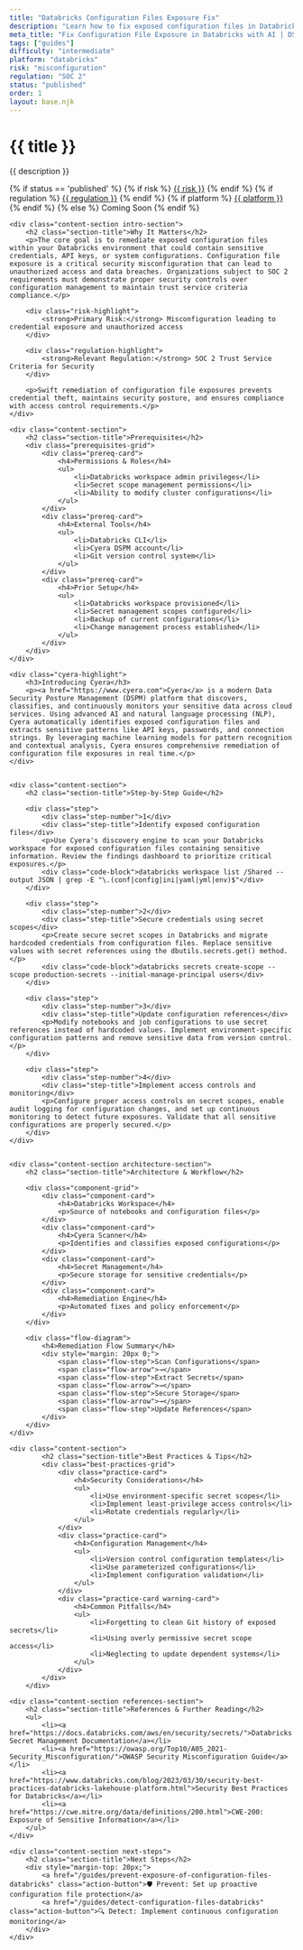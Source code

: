 ```yaml
---
title: "Databricks Configuration Files Exposure Fix"
description: "Learn how to fix exposed configuration files in Databricks environments. Follow step-by-step guidance for SOC 2 compliance."
meta_title: "Fix Configuration File Exposure in Databricks with AI | DSPM Guide"
tags: ["guides"]
difficulty: "intermediate"
platform: "databricks"
risk: "misconfiguration"
regulation: "SOC 2"
status: "published"
order: 1
layout: base.njk
---
```


<div class="container">
    <div class="header">
        <h1>{{ title }}</h1>
        <p>{{ description }}</p>
        <div class="guide-tags-container">
			<div class="guide-tags-wrapper">
		    {% if status == 'published' %}
		        {% if risk %}
		        <a href="/risk/{{ risk | downcase | replace: ' ', '-' }}/" class="guide-tag risk">{{ risk }}</a>
		        {% endif %}
		        {% if regulation %}
		        <a href="/regulation/{{ regulation | downcase | replace: ' ', '-' }}/" class="guide-tag regulation">{{ regulation }}</a>
		        {% endif %}
		        {% if platform %}
		        <a href="/platforms/{{ platform | downcase | replace: ' ', '-' }}/" class="guide-tag platform">{{ platform }}</a>
		        {% endif %}
		    {% else %}
		        <span class="guide-tag coming-soon">Coming Soon</span>
		    {% endif %}
		</div>
		</div>
    </div>

    <div class="content-section intro-section">
        <h2 class="section-title">Why It Matters</h2>
        <p>The core goal is to remediate exposed configuration files within your Databricks environment that could contain sensitive credentials, API keys, or system configurations. Configuration file exposure is a critical security misconfiguration that can lead to unauthorized access and data breaches. Organizations subject to SOC 2 requirements must demonstrate proper security controls over configuration management to maintain trust service criteria compliance.</p>
        
        <div class="risk-highlight">
            <strong>Primary Risk:</strong> Misconfiguration leading to credential exposure and unauthorized access
        </div>
        
        <div class="regulation-highlight">
            <strong>Relevant Regulation:</strong> SOC 2 Trust Service Criteria for Security
        </div>
        
        <p>Swift remediation of configuration file exposures prevents credential theft, maintains security posture, and ensures compliance with access control requirements.</p>
    </div>

    <div class="content-section">
        <h2 class="section-title">Prerequisites</h2>
        <div class="prerequisites-grid">
            <div class="prereq-card">
                <h4>Permissions & Roles</h4>
                <ul>
                    <li>Databricks workspace admin privileges</li>
                    <li>Secret scope management permissions</li>
                    <li>Ability to modify cluster configurations</li>
                </ul>
            </div>
            <div class="prereq-card">
                <h4>External Tools</h4>
                <ul>
                    <li>Databricks CLI</li>
                    <li>Cyera DSPM account</li>
                    <li>Git version control system</li>
                </ul>
            </div>
            <div class="prereq-card">
                <h4>Prior Setup</h4>
                <ul>
                    <li>Databricks workspace provisioned</li>
                    <li>Secret management scopes configured</li>
                    <li>Backup of current configurations</li>
                    <li>Change management process established</li>
                </ul>
            </div>
        </div>
    </div>
	
    <div class="cyera-highlight">
        <h3>Introducing Cyera</h3>
        <p><a href="https://www.cyera.com">Cyera</a> is a modern Data Security Posture Management (DSPM) platform that discovers, classifies, and continuously monitors your sensitive data across cloud services. Using advanced AI and natural language processing (NLP), Cyera automatically identifies exposed configuration files and extracts sensitive patterns like API keys, passwords, and connection strings. By leveraging machine learning models for pattern recognition and contextual analysis, Cyera ensures comprehensive remediation of configuration file exposures in real time.</p>
    </div>
	

    <div class="content-section">
        <h2 class="section-title">Step-by-Step Guide</h2>
        
        <div class="step">
            <div class="step-number">1</div>
            <div class="step-title">Identify exposed configuration files</div>
            <p>Use Cyera's discovery engine to scan your Databricks workspace for exposed configuration files containing sensitive information. Review the findings dashboard to prioritize critical exposures.</p>
            <div class="code-block">databricks workspace list /Shared --output JSON | grep -E "\.(conf|config|ini|yaml|yml|env)$"</div>
        </div>

        <div class="step">
            <div class="step-number">2</div>
            <div class="step-title">Secure credentials using secret scopes</div>
            <p>Create secure secret scopes in Databricks and migrate hardcoded credentials from configuration files. Replace sensitive values with secret references using the dbutils.secrets.get() method.</p>
            <div class="code-block">databricks secrets create-scope --scope production-secrets --initial-manage-principal users</div>
        </div>

        <div class="step">
            <div class="step-number">3</div>
            <div class="step-title">Update configuration references</div>
            <p>Modify notebooks and job configurations to use secret references instead of hardcoded values. Implement environment-specific configuration patterns and remove sensitive data from version control.</p>
        </div>

        <div class="step">
            <div class="step-number">4</div>
            <div class="step-title">Implement access controls and monitoring</div>
            <p>Configure proper access controls on secret scopes, enable audit logging for configuration changes, and set up continuous monitoring to detect future exposures. Validate that all sensitive configurations are properly secured.</p>
        </div>
    </div>


    <div class="content-section architecture-section">
        <h2 class="section-title">Architecture & Workflow</h2>
        
        <div class="component-grid">
            <div class="component-card">
                <h4>Databricks Workspace</h4>
                <p>Source of notebooks and configuration files</p>
            </div>
            <div class="component-card">
                <h4>Cyera Scanner</h4>
                <p>Identifies and classifies exposed configurations</p>
            </div>
            <div class="component-card">
                <h4>Secret Management</h4>
                <p>Secure storage for sensitive credentials</p>
            </div>
            <div class="component-card">
                <h4>Remediation Engine</h4>
                <p>Automated fixes and policy enforcement</p>
            </div>
        </div>

        <div class="flow-diagram">
            <h4>Remediation Flow Summary</h4>
            <div style="margin: 20px 0;">
                <span class="flow-step">Scan Configurations</span>
                <span class="flow-arrow">→</span>
                <span class="flow-step">Extract Secrets</span>
                <span class="flow-arrow">→</span>
                <span class="flow-step">Secure Storage</span>
                <span class="flow-arrow">→</span>
                <span class="flow-step">Update References</span>
            </div>
        </div>
    </div>

	<div class="content-section">
	        <h2 class="section-title">Best Practices & Tips</h2>
	        <div class="best-practices-grid">
	            <div class="practice-card">
	                <h4>Security Considerations</h4>
	                <ul>
	                    <li>Use environment-specific secret scopes</li>
	                    <li>Implement least-privilege access controls</li>
	                    <li>Rotate credentials regularly</li>
	                </ul>
	            </div>
	            <div class="practice-card">
	                <h4>Configuration Management</h4>
	                <ul>
	                    <li>Version control configuration templates</li>
	                    <li>Use parameterized configurations</li>
	                    <li>Implement configuration validation</li>
	                </ul>
	            </div>
	            <div class="practice-card warning-card">
	                <h4>Common Pitfalls</h4>
	                <ul>
	                    <li>Forgetting to clean Git history of exposed secrets</li>
	                    <li>Using overly permissive secret scope access</li>
	                    <li>Neglecting to update dependent systems</li>
	                </ul>
	            </div>
	        </div>
	    </div>

    <div class="content-section references-section">
        <h2 class="section-title">References & Further Reading</h2>
        <ul>
            <li><a href="https://docs.databricks.com/aws/en/security/secrets/">Databricks Secret Management Documentation</a></li>
            <li><a href="https://owasp.org/Top10/A05_2021-Security_Misconfiguration/">OWASP Security Misconfiguration Guide</a></li>
            <li><a href="https://www.databricks.com/blog/2023/03/30/security-best-practices-databricks-lakehouse-platform.html">Security Best Practices for Databricks</a></li>
            <li><a href="https://cwe.mitre.org/data/definitions/200.html">CWE-200: Exposure of Sensitive Information</a></li>
        </ul>
    </div>

    <div class="content-section next-steps">
        <h2 class="section-title">Next Steps</h2>
        <div style="margin-top: 20px;">
            <a href="/guides/prevent-exposure-of-configuration-files-databricks" class="action-button">🛡️ Prevent: Set up proactive configuration file protection</a>
            <a href="/guides/detect-configuration-files-databricks" class="action-button">🔍 Detect: Implement continuous configuration monitoring</a>
        </div>
    </div>
</div>